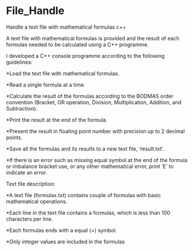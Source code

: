 # File_Handle
Handle a text file with mathematical formulas c++

A text file with mathematical formulas is provided and the result of each
formulas needed to be calculated using a C++ programme.

I developed a C++ console programme according to the following guidelines:

*Load the text file with mathematical formulas.

*Read a single formula at a time.

*Calculate the result of the formulas according to the BODMAS order convention (Bracket, OR
operation, Division, Multiplication, Addition, and Subtraction).

*Print the result at the end of the formula.

*Present the result in floating point number with precision up to 2 decimal points.

*Save all the formulas and its results to a new text file, ‘result.txt’.

*If there is an error such as missing equal symbol at the end of the formula or imbalance
bracket use, or any other mathematical error, print ‘E’ to indicate an error.


Text file description:

*A text file (formulas.txt) contains couple of formulas with basic mathematical operations.

*Each line in the text file contains a formulas, which is less than 100 characters per line.

*Each formulas ends with a equal (=) symbol.

*Only integer values are included in the formulas
